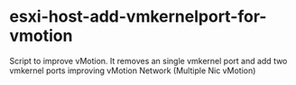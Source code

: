# esxi-host-add-vmkernelport-for-vmotion
Script to improve vMotion. It removes an single vmkernel port and add two vmkernel ports improving vMotion Network (Multiple Nic vMotion)

